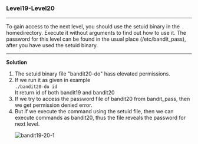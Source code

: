 ### Level19-Level20

<hr>
To gain access to the next level, you should use the setuid binary in the homedirectory. Execute it without arguments to find out how to use it. The password for this level can be found in the usual place (/etc/bandit_pass), after you have used the setuid binary.
<hr/>

<b>Solution</b><br/>

<p>
<ol>

<li>The setuid binary file "bandit20-do" hass elevated permissions.</li>
<li>If we run it as given in example<br/>
<code>./bandit20-do id</code><br/>
It return id of both bandit19 and bandit20
</li>

<li>If we try to access the password file of bandit20 from bandit_pass, then we get permission denied error.</li>
<li>But if we execute the command using the setuid file, then we can execute commands as bandit20, thus the file reveals the password for next level.</li>

![bandit19-20-1](https://user-images.githubusercontent.com/88927842/182456499-c82a8e6a-e77e-4065-928a-8967a0c94be0.png)